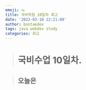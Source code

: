 ```yaml
---
emoji: 🪤
title: 국비학원 10일차 회고
date: '2022-03-10 22:21:00'
author: bontaedev
tags: java webdev study
categories: 회고
---
```


> # 국비수업 10일차.

> ## 오늘은

##

